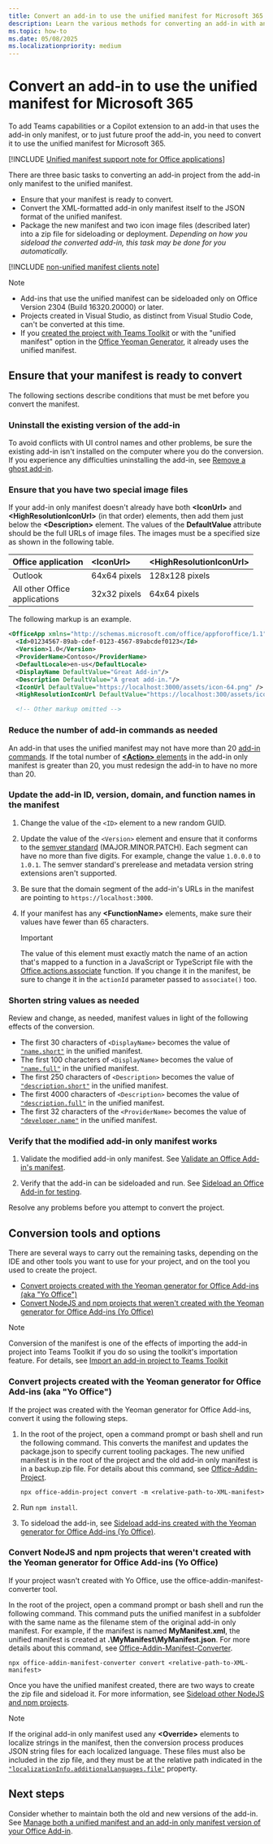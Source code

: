 ```yaml
---
title: Convert an add-in to use the unified manifest for Microsoft 365
description: Learn the various methods for converting an add-in with an add-in only manifest to the unified manifest for Microsoft 365 and sideload the add-in.
ms.topic: how-to
ms.date: 05/08/2025
ms.localizationpriority: medium
---
```


# Convert an add-in to use the unified manifest for Microsoft 365

To add Teams capabilities or a Copilot extension to an add-in that uses the add-in only manifest, or to just future proof the add-in, you need to convert it to use the unified manifest for Microsoft 365.

   [!INCLUDE [Unified manifest support note for Office applications](../includes/unified-manifest-support-note.md)]

There are three basic tasks to converting an add-in project from the add-in only manifest to the unified manifest.

- Ensure that your manifest is ready to convert.
- Convert the XML-formatted add-in only manifest itself to the JSON format of the unified manifest.
- Package the new manifest and two icon image files (described later) into a zip file for sideloading or deployment. *Depending on how you sideload the converted add-in, this task may be done for you automatically.*

[!INCLUDE [non-unified manifest clients note](../includes/non-unified-manifest-clients.md)]

> [!NOTE]
>
> - Add-ins that use the unified manifest can be sideloaded only on Office Version 2304 (Build 16320.20000) or later.
> - Projects created in Visual Studio, as distinct from Visual Studio Code, can't be converted at this time.
> - If you [created the project with Teams Toolkit](teams-toolkit-overview.md) or with the "unified manifest" option in the [Office Yeoman Generator](yeoman-generator-overview.md), it already uses the unified manifest.

## Ensure that your manifest is ready to convert

The following sections describe conditions that must be met before you convert the manifest.

### Uninstall the existing version of the add-in

To avoid conflicts with UI control names and other problems, be sure the existing add-in isn't installed on the computer where you do the conversion. If you experience any difficulties uninstalling the add-in, see [Remove a ghost add-in](../testing/uninstall-add-in.md#remove-a-ghost-add-in).

### Ensure that you have two special image files

If your add-in only manifest doesn't already have both **\<IconUrl\>** and **\<HighResolutionIconUrl\>** (in that order) elements, then add them just below the **\<Description\>** element. The values of the **DefaultValue** attribute should be the full URLs of image files. The images must be a specified size as shown in the following table.

|Office application|\<IconUrl\>|\<HighResolutionIconUrl\>|
|:---------------|:---------------|:---------------|
|Outlook|64x64 pixels|128x128 pixels|
|All other Office</br>applications|32x32 pixels|64x64 pixels|

The following markup is an example.

```xml
<OfficeApp xmlns="http://schemas.microsoft.com/office/appforoffice/1.1" xmlns:xsi="http://www.w3.org/2001/XMLSchema-instance" xsi:type="MailApp">
  <Id>01234567-89ab-cdef-0123-4567-89abcdef0123</Id>
  <Version>1.0</Version>
  <ProviderName>Contoso</ProviderName>
  <DefaultLocale>en-us</DefaultLocale>
  <DisplayName DefaultValue="Great Add-in"/>
  <Description DefaultValue="A great add-in."/>
  <IconUrl DefaultValue="https://localhost:3000/assets/icon-64.png" />
  <HighResolutionIconUrl DefaultValue="https://localhost:300/assets/icon-128.png" />

  <!-- Other markup omitted -->
```

### Reduce the number of add-in commands as needed

An add-in that uses the unified manifest may not have more than 20 [add-in commands](../design/add-in-commands.md). If the total number of [**\<Action\>** elements](/javascript/api/manifest/action) in the add-in only manifest is greater than 20, you must redesign the add-in to have no more than 20.

### Update the add-in ID, version, domain, and function names in the manifest

1. Change the value of the `<ID>` element to a new random GUID.

1. Update the value of the `<Version>` element and ensure that it conforms to the [semver standard](https://semver.org/) (MAJOR.MINOR.PATCH). Each segment can have no more than five digits. For example, change the value `1.0.0.0` to `1.0.1`. The semver standard's prerelease and metadata version string extensions aren't supported.

1. Be sure that the domain segment of the add-in's URLs in the manifest are pointing to `https://localhost:3000`.

1. If your manifest has any **\<FunctionName\>** elements, make sure their values have fewer than 65 characters.

   > [!IMPORTANT]
   > The value of this element must exactly match the name of an action that's mapped to a function in a JavaScript or TypeScript file with the [Office.actions.associate](/javascript/api/office/office.actions#office-office-actions-associate-member(1)) function. If you change it in the manifest, be sure to change it in the `actionId` parameter passed to `associate()` too.

### Shorten string values as needed

Review and change, as needed, manifest values in light of the following effects of the conversion.

- The first 30 characters of `<DisplayName>` becomes the value of [`"name.short"`](/microsoft-365/extensibility/schema/root-name#short) in the unified manifest.
- The first 100 characters of `<DisplayName>` becomes the value of [`"name.full"`](/microsoft-365/extensibility/schema/root-name#full) in the unified manifest.
- The first 250 characters of `<Description>` becomes the value of [`"description.short"`](/microsoft-365/extensibility/schema/root-description#short) in the unified manifest.
- The first 4000 characters of `<Description>` becomes the value of [`"description.full"`](/microsoft-365/extensibility/schema/root-description#full) in the unified manifest.
- The first 32 characters of the `<ProviderName>` becomes the value of [`"developer.name"`](/microsoft-365/extensibility/schema/root-developer#name) in the unified manifest.

### Verify that the modified add-in only manifest works

1. Validate the modified add-in only manifest. See [Validate an Office Add-in's manifest](../testing/troubleshoot-manifest.md).

1. Verify that the add-in can be sideloaded and run. See [Sideload an Office Add-in for testing](../testing/test-debug-office-add-ins.md#sideload-an-office-add-in-for-testing).

Resolve any problems before you attempt to convert the project.

## Conversion tools and options

There are several ways to carry out the remaining tasks, depending on the IDE and other tools you want to use for your project, and on the tool you used to create the project.

- [Convert projects created with the Yeoman generator for Office Add-ins (aka "Yo Office")](#convert-projects-created-with-the-yeoman-generator-for-office-add-ins-aka-yo-office)
- [Convert NodeJS and npm projects that weren't created with the Yeoman generator for Office Add-ins (Yo Office)](#convert-nodejs-and-npm-projects-that-werent-created-with-the-yeoman-generator-for-office-add-ins-yo-office)

> [!NOTE]
> Conversion of the manifest is one of the effects of importing the add-in project into Teams Toolkit if you do so using the toolkit's importation feature. For details, see [Import an add-in project to Teams Toolkit](import-teams-toolkit.md) 

### Convert projects created with the Yeoman generator for Office Add-ins (aka "Yo Office")

If the project was created with the Yeoman generator for Office Add-ins, convert it using the following steps.

1. In the root of the project, open a command prompt or bash shell and run the following command. This converts the manifest and updates the package.json to specify current tooling packages. The new unified manifest is in the root of the project and the old add-in only manifest is in a backup.zip file. For details about this command, see [Office-Addin-Project](https://www.npmjs.com/package/office-addin-project).

    ```command&nbsp;line
    npx office-addin-project convert -m <relative-path-to-XML-manifest>
    ```

1. Run `npm install`.
1. To sideload the add-in, see [Sideload add-ins created with the Yeoman generator for Office Add-ins (Yo Office)](../testing/sideload-add-in-with-unified-manifest.md#sideload-add-ins-created-with-the-yeoman-generator-for-office-add-ins-yo-office).

### Convert NodeJS and npm projects that weren't created with the Yeoman generator for Office Add-ins (Yo Office)

If your project wasn't created with Yo Office, use the office-addin-manifest-converter tool.

In the root of the project, open a command prompt or bash shell and run the following command. This command puts the unified manifest in a subfolder with the same name as the filename stem of the original add-in only manifest. For example, if the manifest is named **MyManifest.xml**, the unified manifest is created at **.\MyManifest\MyManifest.json**. For more details about this command, see [Office-Addin-Manifest-Converter](https://www.npmjs.com/package/office-addin-manifest-converter).

```command&nbsp;line
npx office-addin-manifest-converter convert <relative-path-to-XML-manifest>
```

Once you have the unified manifest created, there are two ways to create the zip file and sideload it. For more information, see [Sideload other NodeJS and npm projects](../testing/sideload-add-in-with-unified-manifest.md#sideload-other-nodejs-and-npm-projects).

> [!NOTE]
> If the original add-in only manifest used any **\<Override\>** elements to localize strings in the manifest, then the conversion process produces JSON string files for each localized language. These files must also be included in the zip file, and they must be at the relative path indicated in the [`"localizationInfo.additionalLanguages.file"`](/microsoft-365/extensibility/schema/root-localization-info-additional-languages#file) property.

## Next steps

Consider whether to maintain both the old and new versions of the add-in. See [Manage both a unified manifest and an add-in only manifest version of your Office Add-in](../concepts/duplicate-legacy-metaos-add-ins.md).
